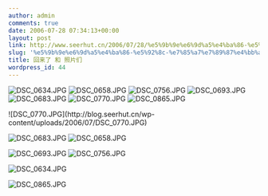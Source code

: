 ```yaml
---
author: admin
comments: true
date: 2006-07-28 07:34:13+00:00
layout: post
link: http://www.seerhut.cn/2006/07/28/%e5%9b%9e%e6%9d%a5%e4%ba%86-%e5%92%8c-%e7%85%a7%e7%89%87%e4%bb%ac/
slug: '%e5%9b%9e%e6%9d%a5%e4%ba%86-%e5%92%8c-%e7%85%a7%e7%89%87%e4%bb%ac'
title: 回来了 和 照片们
wordpress_id: 44
---
```


![DSC_0634.JPG](http://blog.seerhut.cn/wp-content/uploads/2006/07/DSC_0634.thumbnail.JPG) ![DSC_0658.JPG](http://blog.seerhut.cn/wp-content/uploads/2006/07/DSC_0658.thumbnail.JPG) ![DSC_0756.JPG](http://blog.seerhut.cn/wp-content/uploads/2006/07/DSC_0756.thumbnail.JPG) ![DSC_0693.JPG](http://blog.seerhut.cn/wp-content/uploads/2006/07/DSC_0693.thumbnail.JPG) ![DSC_0683.JPG](http://blog.seerhut.cn/wp-content/uploads/2006/07/DSC_0683.thumbnail.JPG) ![DSC_0770.JPG](http://blog.seerhut.cn/wp-content/uploads/2006/07/DSC_0770.thumbnail.JPG) ![DSC_0865.JPG](http://blog.seerhut.cn/wp-content/uploads/2006/07/DSC_0865.thumbnail.JPG)
<!-- more --> ![DSC_0770.JPG](http://blog.seerhut.cn/wp-content/uploads/2006/07/DSC_0770.JPG)

![DSC_0683.JPG](http://blog.seerhut.cn/wp-content/uploads/2006/07/DSC_0683.JPG)
![DSC_0658.JPG](http://blog.seerhut.cn/wp-content/uploads/2006/07/DSC_0658.JPG)

![DSC_0693.JPG](http://blog.seerhut.cn/wp-content/uploads/2006/07/DSC_0693.JPG)
![DSC_0756.JPG](http://blog.seerhut.cn/wp-content/uploads/2006/07/DSC_0756.JPG)
<!-- more -->

![DSC_0634.JPG](http://blog.seerhut.cn/wp-content/uploads/2006/07/DSC_0634.JPG)

![DSC_0865.JPG](http://blog.seerhut.cn/wp-content/uploads/2006/07/DSC_0865.JPG)
